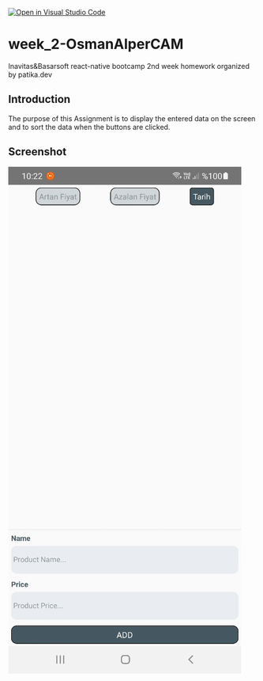 [![Open in Visual Studio Code](https://classroom.github.com/assets/open-in-vscode-f059dc9a6f8d3a56e377f745f24479a46679e63a5d9fe6f495e02850cd0d8118.svg)](https://classroom.github.com/online_ide?assignment_repo_id=6410779&assignment_repo_type=AssignmentRepo)
# week_2-OsmanAlperCAM
Inavitas&Basarsoft react-native bootcamp 2nd week homework organized by patika.dev

## Introduction
The purpose of this Assignment is to display the entered data on the screen and to sort the data when the buttons are clicked.

## Screenshot
![Screenshot](urun_fiyat_listesi.gif)
